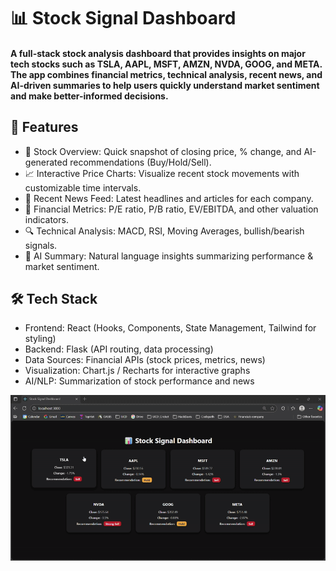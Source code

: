 # 📊 Stock Signal Dashboard
#### A full-stack stock analysis dashboard that provides insights on major tech stocks such as TSLA, AAPL, MSFT, AMZN, NVDA, GOOG, and META. The app combines financial metrics, technical analysis, recent news, and AI-driven summaries to help users quickly understand market sentiment and make better-informed decisions.

## 🚀 Features
- 📌 Stock Overview: Quick snapshot of closing price, % change, and AI-generated recommendations (Buy/Hold/Sell).
- 📈 Interactive Price Charts: Visualize recent stock movements with customizable time intervals.
- 📰 Recent News Feed: Latest headlines and articles for each company.
- 📑 Financial Metrics: P/E ratio, P/B ratio, EV/EBITDA, and other valuation indicators.
- 🔍 Technical Analysis: MACD, RSI, Moving Averages, bullish/bearish signals.
- 🤖 AI Summary: Natural language insights summarizing performance & market sentiment.

## 🛠️ Tech Stack
- Frontend: React (Hooks, Components, State Management, Tailwind for styling)
- Backend: Flask (API routing, data processing)
- Data Sources: Financial APIs (stock prices, metrics, news)
- Visualization: Chart.js / Recharts for interactive graphs
- AI/NLP: Summarization of stock performance and news

![A look at how the navigation](Stock-Dashboard.gif)

